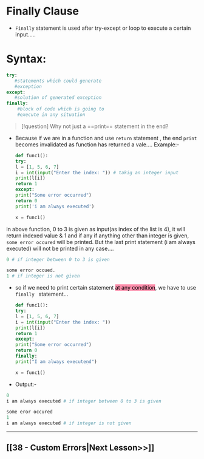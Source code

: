 # Finally Clause

- `Finally` statement is used after try-except or loop to execute  a certain input.....

# Syntax:

```python
try:
   #statements which could generate 
   #exception
except:
   #solution of generated exception
finally:
    #block of code which is going to 
    #execute in any situation   
```

> [!question] Why not just a ==print== statement in the end? 

- Because if we are in a function and use `return` statement , the end `print` becomes invalidated as function has returned a vale....
	Example:-
	```python
	def func1():
  try:
    l = [1, 5, 6, 7]
    i = int(input("Enter the index: ")) # takig an integer input
    print(l[i])
    return 1
  except:
    print("Some error occurred")
    return 0
  print('i am always executed')

  x = func1()	
	```

in above function, 0 to 3 is given as input(as index of the list is 4), it will return indexed value & 1 and if any if anything other than integer is given, `some error occured` will be printed. 
	 But the last print statement (i am always executed) will not be printed in any case....
```python
0 # if integer between 0 to 3 is given 

some error occued.
1 # if integer is not given
```

- so if we need to print certain statement  <mark style="background: #FF5582A6;">at any condition</mark>, we have to use `finally ` statement...
	```python
	def func1():
  try:
    l = [1, 5, 6, 7]
    i = int(input("Enter the index: "))
    print(l[i])
    return 1
  except:
    print("Some error occurred")
    return 0
  finally:
    print("I am always executeṇd")

   x = func1()
	```
- Output:-
```python
0
i am always executed # if integer between 0 to 3 is given

some eror occured
1
i am always executed # if integer is not given
```


---
## [[38 - Custom Errors|Next Lesson>>]]